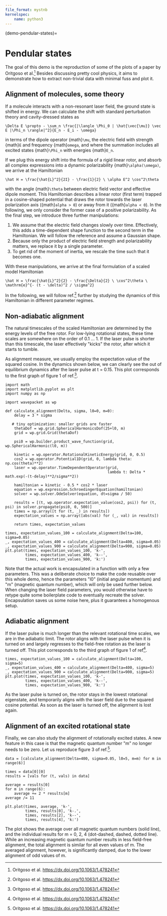 ```yaml
---
file_format: mystnb
kernelspec:
    name: python3
---
```


(demo-pendular-states)=

# Pendular states

The goal of this demo is the reproduction of some of the plots of a
paper by Oritgoso et al.[^ref-paper]
Besides discussing pretty cool physics, it aims to demonstrate
how to extract non-trivial data with minimal fuss and plot it.

## Alignment of molecules, some theory

If a molecule interacts with a non-resonant laser field, the ground state is shifted in energy.
We can calculate the shift with standard perturbation theory and cavity-dressed states as

```{math}
\Delta E \propto - \sum_n \frac{|\langle \Phi_0 | \hat{\vec{\mu}} \vec E |\Phi_n \rangle|^2}{E_n - E_i - \omega}
```

in terms of the dipole operator {math}`\mu`, the electric field with strength {math}`E` and frequency {math}`omega`,
and where the summation includes all excited states {math}`\Phi_n` with energies {math}`E_n`.

If we plug this energy shift into the formula of a rigid linear rotor, and absorb all complex expressions
into a dynamic polarizability {math}`\alpha(\omega)`, we arrive at the Hamiltonian

```{math}
\hat H = \frac{\hat{L}^2}{2I} - \frac{1}{2} \ \alpha E^2 \cos^2\theta
```

with the angle {math}`\theta` between electric field vector and effective dipole moment.
This Hamiltonian describes a linear rotor (first term) trapped in a cosine-shaped potential that draws the
rotor towards the laser polarization axis ({math}`alpha > 0`) or away from it ({math}`alpha < 0`).
In the following, we only consider the former case of a positive polarizability.
As the final step, we introduce three further manipulations:

1. We assume that the electric field changes slowly over time. Effectively, this adds a time-dependent shape function
   to the second term in the Hamiltonian. We will follow the reference and assume a Gaussian shape.
2. Because only the product of electric field strength and polarizability matters, we replace it by a
   single parameter.
3. To get rid of the moment of inertia, we rescale the time such that it becomes one.

With these manipulations, we arrive at the final formulation of a scaled model Hamiltonian

```{math}
\hat H = \frac{\hat{L}^2}{2} - \frac{\Delta}{2} \ \cos^2\theta \ \mathrm{e}^{- (t - \delta)^2 / \sigma^2}
```

In the following, we will follow ref.[^ref-paper] further by studying the dynamics of this Hamiltonian
in different parameter regimes.

## Non-adiabatic alignment

The natural timescales of the scaled Hamiltonian are determined by the energy levels of the free rotor.
For low-lying rotational states, these time scales are somewhere on the order of 0.1 ... 1.
If the laser pulse is shorter than this timescale, the laser effectively "kicks" the rotor,
after which it starts to tumble.

As alignment measure, we usually employ the expectation value of the squared cosine.
In the dynamics shown below, we can clearly see the out of equilibrium dynamics after the laser pulse at t = 0.15.
This plot corresponds to the first graph of figure 1 of ref.[^ref-paper].

```{code-cell}
import math
import matplotlib.pyplot as plt
import numpy as np

import wavepacket as wp

def calculate_alignment(Delta, sigma, l0=0, m=0):
    delay = 3 * sigma

   # tiny optimization: smaller grids are faster
    thetaDof = wp.grid.SphericalHarmonicsDof(25+l0, m)
    grid = wp.grid.Grid(thetaDof)

    psi0 = wp.builder.product_wave_function(grid, wp.SphericalHarmonic(l0, m))

    kinetic = wp.operator.RotationalKineticEnergy(grid, 0, 0.5)
    cos2 = wp.operator.Potential1D(grid, 0, lambda theta: np.cos(theta)**2)
    laser = wp.operator.TimeDependentOperator(grid,
                                              lambda t: Delta * math.exp(-(t-delay)**2/sigma**2))

    hamiltonian = kinetic - 0.5 * cos2 * laser
    equation = wp.expression.SchroedingerEquation(hamiltonian)
    solver = wp.solver.OdeSolver(equation, dt=sigma / 50)

    results = [(t, wp.operator.expectation_value(cos2, psi)) for (t, psi) in solver.propagate(psi0, 0, 500)]
    times = np.array([t for (t, _) in results])
    expectation_values = np.array([abs(val) for (_, val) in results])
    
    return times, expectation_values

times, expectation_values_100 = calculate_alignment(Delta=100, sigma=0.05)
_, expectation_values_400 = calculate_alignment(Delta=400, sigma=0.05)
_, expectation_values_900 = calculate_alignment(Delta=900, sigma=0.05)
plt.plot(times, expectation_values_100, 'k-',
         times, expectation_values_400, 'k--',
         times, expectation_values_900, 'k:')
```

Note that the actual work is encapsulated in a function with only a few parameters.
This was a deliberate choice to make the code reusable over this whole demo,
hence the parameters "l0" (initial angular momentum) and "m" (magnetic quantum number), which will only be
used further below.
When changing the laser field parameters, you would otherwise have to retype quite some boilerplate
code to eventually recreate the solver.
Encapsulation saves us some noise here, plus it guarantees a homogenous setup.

## Adiabatic alignment

If the laser pulse is much longer than the relevant rotational time scales, we are in the adiabatic limit.
The rotor aligns with the laser pulse when it is turned on and largely regresses to the field-free rotation
as the laser is turned off.
This plot corresponds to the third graph of figure 1 of ref[^ref-paper].

```{code-cell}
times, expectation_values_100 = calculate_alignment(Delta=100, sigma=5)
_, expectation_values_400 = calculate_alignment(Delta=400, sigma=5)
_, expectation_values_900 = calculate_alignment(Delta=900, sigma=5)
plt.plot(times, expectation_values_100, 'k-',
         times, expectation_values_400, 'k--',
         times, expectation_values_900, 'k:')
```

As the laser pulse is turned on, the rotor stays in the lowest rotational eigenstate,
and temporarily aligns with the laser field due to the squared cosine potential.
As soon as the laser is turned off, the alignment is lost again.

## Alignment of an excited rotational state

Finally, we can also study the alignment of rotationally excited states.
A new feature in this case is that the magnetic quantum number "m" no longer needs to be zero.
Let us reproduce figure 3 of ref.[^ref-paper].

```{code-cell}
data = [calculate_alignment(Delta=400, sigma=0.05, l0=5, m=m) for m in range(6)]

times = data[0][0]
results = [vals for (t, vals) in data]

average = results[0]
for m in range(6):
    average += 2 * results[m]
average /= 11

plt.plot(times, average, 'k-',
         times, results[0], 'k-.',
         times, results[2], 'k--',
         times, results[4], 'k:')
```

The plot shows the average over all magnetic quantum numbers (solid line), and the individual results for
m = 0, 2, 4 (dot-dashed, dashed, dotted line).
While an increasing magnetic quantum number results in less field-free alignment, the total alignment is
similar for all even values of m.
The averaged alignment, however, is significantly damped, due to the lower alignment of odd values of m.

[^ref-paper]: Oritgoso et al. https://dx.doi.org/10.1063/1.478241